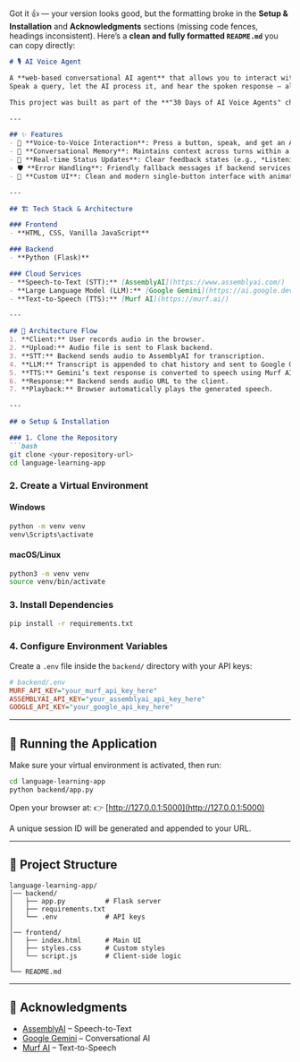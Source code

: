 Got it 👍 — your version looks good, but the formatting broke in the **Setup & Installation** and **Acknowledgments** sections (missing code fences, headings inconsistent).
Here’s a **clean and fully formatted `README.md`** you can copy directly:

````markdown
# 🎙️ AI Voice Agent

A **web-based conversational AI agent** that allows you to interact with artificial intelligence using your **voice**.  
Speak a query, let the AI process it, and hear the spoken response — all while maintaining conversational context.

This project was built as part of the **"30 Days of AI Voice Agents" challenge**.

---

## ✨ Features
- 🎤 **Voice-to-Voice Interaction**: Press a button, speak, and get an AI-generated spoken response.
- 🧠 **Conversational Memory**: Maintains context across turns within a session for natural conversations.
- 🔄 **Real-time Status Updates**: Clear feedback states (e.g., *Listening...*, *Thinking...*).
- 🛡️ **Error Handling**: Friendly fallback messages if backend services fail.
- 🎨 **Custom UI**: Clean and modern single-button interface with animations.

---

## 🏗️ Tech Stack & Architecture

### Frontend
- **HTML, CSS, Vanilla JavaScript**

### Backend
- **Python (Flask)**

### Cloud Services
- **Speech-to-Text (STT):** [AssemblyAI](https://www.assemblyai.com/)  
- **Large Language Model (LLM):** [Google Gemini](https://ai.google.dev/)  
- **Text-to-Speech (TTS):** [Murf AI](https://murf.ai/)  

---

## 🔄 Architecture Flow
1. **Client:** User records audio in the browser.  
2. **Upload:** Audio file is sent to Flask backend.  
3. **STT:** Backend sends audio to AssemblyAI for transcription.  
4. **LLM:** Transcript is appended to chat history and sent to Google Gemini for response generation.  
5. **TTS:** Gemini’s text response is converted to speech using Murf AI.  
6. **Response:** Backend sends audio URL to the client.  
7. **Playback:** Browser automatically plays the generated speech.  

---

## ⚙️ Setup & Installation

### 1. Clone the Repository
```bash
git clone <your-repository-url>
cd language-learning-app
````

### 2. Create a Virtual Environment

#### Windows

```bash
python -m venv venv
venv\Scripts\activate
```

#### macOS/Linux

```bash
python3 -m venv venv
source venv/bin/activate
```

### 3. Install Dependencies

```bash
pip install -r requirements.txt
```

### 4. Configure Environment Variables

Create a `.env` file inside the `backend/` directory with your API keys:

```ini
# backend/.env
MURF_API_KEY="your_murf_api_key_here"
ASSEMBLYAI_API_KEY="your_assemblyai_api_key_here"
GOOGLE_API_KEY="your_google_api_key_here"
```

---

## 🚀 Running the Application

Make sure your virtual environment is activated, then run:

```bash
cd language-learning-app
python backend/app.py
```

Open your browser at:
👉 [http://127.0.0.1:5000](http://127.0.0.1:5000)

A unique session ID will be generated and appended to your URL.

---

## 📂 Project Structure

```
language-learning-app/
│── backend/
│   ├── app.py          # Flask server
│   ├── requirements.txt
│   └── .env            # API keys
│
│── frontend/
│   ├── index.html      # Main UI
│   ├── styles.css      # Custom styles
│   └── script.js       # Client-side logic
│
└── README.md
```

---

## 🙌 Acknowledgments

* [AssemblyAI](https://www.assemblyai.com/) – Speech-to-Text
* [Google Gemini](https://ai.google.dev/) – Conversational AI
* [Murf AI](https://murf.ai/) – Text-to-Speech

